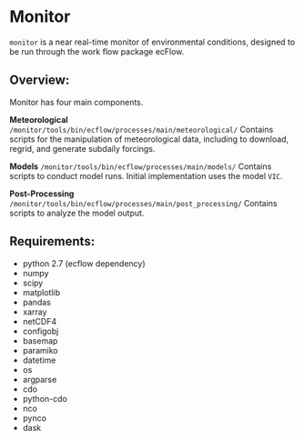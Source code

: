 Monitor
=======
`monitor` is a near real-time monitor of environmental conditions,
designed to be run through the work flow package ecFlow.

## Overview:
Monitor has four main components.

**Meteorological**  `/monitor/tools/bin/ecflow/processes/main/meteorological/`
	Contains scripts for the manipulation of meteorological data, 
including to download, regrid, and generate subdaily forcings.

**Models**  `/monitor/tools/bin/ecflow/processes/main/models/`
	Contains scripts to conduct model runs. Initial implementation
uses the model `VIC`.

**Post-Processing**  `/monitor/tools/bin/ecflow/processes/main/post_processing/`
	Contains scripts to analyze the model output. 

## Requirements:  
- python 2.7 (ecflow dependency)
- numpy
- scipy
- matplotlib
- pandas
- xarray
- netCDF4
- configobj
- basemap
- paramiko
- datetime
- os
- argparse
- cdo
- python-cdo
- nco
- pynco
- dask
